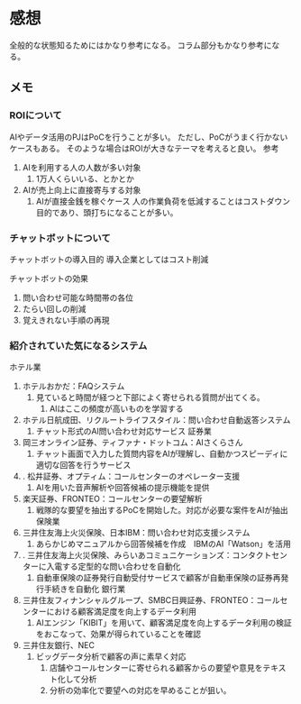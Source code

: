 # 感想
全般的な状態知るためにはかなり参考になる。
コラム部分もかなり参考になる。

## メモ

### ROIについて
AIやデータ活用のPJはPoCを行うことが多い。
ただし、PoCがうまく行かないケースもある。
そのような場合はROIが大きなテーマを考えると良い。
参考
1. AIを利用する人の人数が多い対象
   1. 1万人くらいいる、とかとか
2. AIが売上向上に直接寄与する対象
   1. AIが直接金銭を稼ぐケース
人の作業負荷を低減することはコストダウン目的であり、頭打ちになることが多い。

### チャットボットについて
チャットボットの導入目的
導入企業としてはコスト削減

チャットボットの効果
1. 問い合わせ可能な時間帯の各位
2. たらい回しの削減
3. 覚えきれない手順の再現


### 紹介されていた気になるシステム
ホテル業
1. ホテルおかだ：FAQシステム
   1. 見ていると時間が経つと下部によく寄せられる質問が出てくる。
      1. AIはここの頻度が高いものを学習する
2. ホテル日航成田、リクルートライフスタイル：問い合わせ自動返答システム
   1. チャット形式のAI問い合わせ対応サービス
証券業
1. 岡三オンライン証券、ティファナ・ドットコム：AIさくらさん
   1. チャット画面で入力した質問内容をAIが理解し、自動かつスピーディに適切な回答を行うサービス
2. . 松井証券、オプティム：コールセンターのオペレーター支援
   1. AIを用いた音声解析や回答候補の提示機能を提供
3. 楽天証券、FRONTEO：コールセンターの要望解析
   1. 戦隊的な要望を抽出するPoCを開始した。対応が必要な案件をAIが抽出
保険業
1. 三井住友海上火災保険、日本IBM：問い合わせ対応支援システム
   1. あらかじめマニュアルから回答候補を作成　IBMのAI「Watson」を活用
2. . 三井住友海上火災保険、みらいあコミュニケーションズ：コンタクトセンターに入電する定型的な問い合わせを自動化
   1. 自動車保険の証券発行自動受付サービスで顧客が自動車保険の証券再発行手続きを自動化
銀行業
1. 三井住友フィナンシャルグループ、SMBC日興証券、FRONTEO：コールセンターにおける顧客満足度を向上するデータ利用
   1. AIエンジン「KIBIT」を用いて、顧客満足度を向上するデータ利用の検証をおこなって、効果が得られていることを確認
2. 三井住友銀行、NEC
   1. ビッグデータ分析で顧客の声に素早く対応
      1. 店舗やコールセンターに寄せられる顧客からの要望や意見をテキスト化して分析
      2. 分析の効率化で要望への対応を早めることが狙い。
